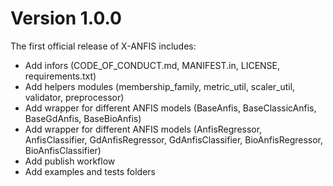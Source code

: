 
# Version 1.0.0

The first official release of X-ANFIS includes:

+ Add infors (CODE_OF_CONDUCT.md, MANIFEST.in, LICENSE, requirements.txt)
+ Add helpers modules (membership_family, metric_util, scaler_util, validator, preprocessor)
+ Add wrapper for different ANFIS models (BaseAnfis, BaseClassicAnfis, BaseGdAnfis, BaseBioAnfis)
+ Add wrapper for different ANFIS models (AnfisRegressor, AnfisClassifier, GdAnfisRegressor, GdAnfisClassifier, BioAnfisRegressor, BioAnfisClassifier)
+ Add publish workflow
+ Add examples and tests folders
